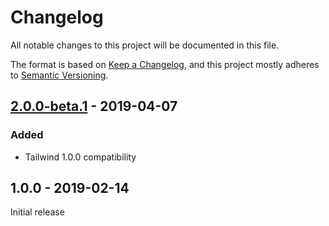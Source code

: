 # Changelog

All notable changes to this project will be documented in this file.

The format is based on [Keep a Changelog](https://keepachangelog.com/en/1.0.0/),
and this project mostly adheres to [Semantic Versioning](https://semver.org/spec/v2.0.0.html).

## [2.0.0-beta.1] - 2019-04-07

### Added
- Tailwind 1.0.0 compatibility

## 1.0.0 - 2019-02-14

Initial release

[Unreleased]: https://github.com/benface/tailwindcss-interaction-variants/compare/v2.0.0-beta.1...HEAD
[2.0.0-beta.1]: https://github.com/benface/tailwindcss-interaction-variants/compare/v1.0.0...v2.0.0-beta.1
